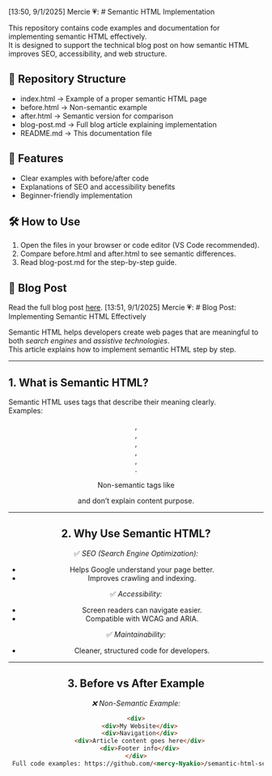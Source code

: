[13:50, 9/1/2025] Mercie 💗: # Semantic HTML Implementation

This repository contains code examples and documentation for implementing semantic HTML effectively.  
It is designed to support the technical blog post on how semantic HTML improves SEO, accessibility, and web structure.

## 📂 Repository Structure
- index.html → Example of a proper semantic HTML page
- before.html → Non-semantic example
- after.html → Semantic version for comparison
- blog-post.md → Full blog article explaining implementation
- README.md → This documentation file

## 🚀 Features
- Clear examples with before/after code
- Explanations of SEO and accessibility benefits
- Beginner-friendly implementation

## 🛠️ How to Use
1. Open the files in your browser or code editor (VS Code recommended).
2. Compare before.html and after.html to see semantic differences.
3. Read blog-post.md for the step-by-step guide.

## 🔗 Blog Post
Read the full blog post [here](./blog-post.md).
[13:51, 9/1/2025] Mercie 💗: # Blog Post: Implementing Semantic HTML Effectively

Semantic HTML helps developers create web pages that are meaningful to both *search engines* and *assistive technologies*.  
This article explains how to implement semantic HTML step by step.


---

## 1. What is Semantic HTML?
Semantic HTML uses tags that describe their meaning clearly.  
Examples: <header>, <main>, <nav>, <article>, <section>, <footer>.

Non-semantic tags like <div> and <span> don’t explain content purpose.

---

## 2. Why Use Semantic HTML?

✅ *SEO (Search Engine Optimization):*
- Helps Google understand your page better.
- Improves crawling and indexing.

✅ *Accessibility:*
- Screen readers can navigate easier.
- Compatible with WCAG and ARIA.

✅ *Maintainability:*
- Cleaner, structured code for developers.

---

## 3. Before vs After Example

*❌ Non-Semantic Example:*
```html
<div>
  <div>My Website</div>
  <div>Navigation</div>
  <div>Article content goes here</div>
  <div>Footer info</div>
</div>
 Full code examples: https://github.com/<mercy-Nyakio>/semantic-html-seo

